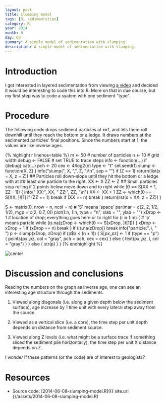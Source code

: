 ```yaml
---
layout: post
title: slumping model
tags: [R, sedimentation]
category: R
year: 2014
month: 6
day: 08
summary: A simple model of sedimentation with slumping.
description: A simple model of sedimentation with slumping.
---
```


# Introduction

I got interested in layered sedimentation from viewing [a video](http://www.simonsfoundation.org/multimedia/mathematical-impressions-multimedia/mathematical-impressions-spontaneous-stratification/) and decided it would be interesting to code this into R.  More on that in due course, but my first step was to code a syatem with one sediment "type".

# Procedure

The following code drops sediment particles at x=1, and lets them roll downhill
until they reach the bottom or a ledge.  It draws numbers at the sedimented
particles' final positions.  Since the numbers start at 1, the values are like
inverse ages.


{% highlight r linenos=table %}
m <- 50  # number of particles
n <- 10  # grid width
debug <- FALSE  # set TRUE to trace steps
info <- function(...) if (debug) cat(...)
pch <- 20
cex <- 4/log2(n)
type <- "t"
set.seed(1)
slump <- function(X, Z) {
    info("slump(", X, ",", Z, ")\n", sep = "")
    if (Z == 1) 
        return(list(x = X, z = Z))
    ## Particles roll down-slope until they hit the bottom or a ledge with at
    ## least one particle to the right.
    XX <- X
    ZZ <- Z
    ## Small particles stop rolling if 2 points below move down and to right
    while (0 == S[XX + 1, ZZ - 1]) {
        info("  XX:", XX, " ZZ:", ZZ, "\n")
        XX <- XX + 1
        ZZ <- which(0 == S[XX, ])[1]
        if (ZZ == 1) 
            break
        if (XX == n) 
            break
    }
    return(list(x = XX, z = ZZ))
}

S <- matrix(0, nrow = n, ncol = n)  # 'S' means 'space'
par(mar = c(2, 2, 1/2, 1/2), mgp = c(2, 0.7, 0))
plot(1:n, 1:n, type = "n", xlab = "", ylab = "")
xDrop <- 1  # location of drop; everything goes here or to right
for (i in 1:m) {
    # 'p' means partcle
    while (is.na(zDrop <- which(0 == S[xDrop, ])[1])) {
        xDrop <- xDrop + 1
        if (xDrop == n) 
            break
    }
    if (is.na(zDrop)) 
        break
    info("particle:", i, " ")
    p <- slump(xDrop, zDrop)
    if (p$x < (n + 1)) {
        S[p$x, p$z] <- 1
        if (type == "p") {
            points(p$x, p$z, col = "gray", pch = pch, cex = cex)
        } else {
            text(p$x, p$z, i, col = "gray")
        }
    } else {
        str(p)
    }
}
{% endhighlight %}

![center](http://dankelley.github.io/figs/2014-06-08-slumping-model_unnamed-chunk-1.png) 



# Discussion and conclusions

Reading the numbers on the graph as inverse age, one can see an interesting age
structure through the sediments.  

1. Viewed along diagonals (i.e. along a given depth below the sediment
   surface), age increase by 1 time unit with every lateral step away from the
   source.  

2. Viewed as a vertical slice (i.e. a core), the time step per unit depth
   depends on distance from sediment source.

3. Viewed along Z levels (i.e. what might be a surface trace if something
   sliced the sediment pile horizontally), the time step per unit X distance
   depends on Z.

I wonder if these patterns (or the code) are of interest to geologists?

# Resources

* Source code: [2014-06-08-slumping-model.R]({{ site.url }}/assets/2014-06-08-slumping-model.R)
